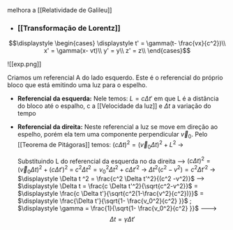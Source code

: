 melhora a [[Relatividade de Galileu]]
- ### [[Transformação de Lorentz]]
$$\displaystyle \begin{cases}
\displaystyle t' = \gamma(t- \frac{vx}{c^2})\\
x' = \gamma(x- vt)\\
y' = y\\
z' = z\\
\end{cases}$$

![[exp.png]]

Criamos um referencial A do lado esquerdo. Este é o referencial do próprio bloco que está emitindo uma luz para o espelho.

- **Referencial da esquerda:**
	Nele temos: $\displaystyle L = c\Delta t'$ em que L é a distância do bloco até o espalho, c a [[Velocidade da luz]]  e $\Delta t$ a variação do tempo

- **Referencial da direita:**
	Neste referencial a luz se move em direção ao espelho, porém ela tem uma componente perpendicular $\vec v_0$. Pelo [[Teorema de Pitágoras]] temos: $\displaystyle (c \Delta t)^2 = (\vec v_0 \Delta t)^2 + L^2$ -> 
	
	Substituindo L do referencial da esquerda no da direita --> $\displaystyle (c \Delta t)^2 = (\vec v_0 \Delta t)^2 + (c\Delta t')^2$  = $c^2 \Delta t^2 = v_0^2 \Delta t^2 + c \Delta t'^2$ -> $\Delta t ^2 (c^2 -v^2) = c^2 \Delta t'^2$ -> $\displaystyle \Delta t ^2 = \frac{c^2 \Delta t'^2}{(c^2 -v^2)}$ --> $\displaystyle \Delta t = \frac{c \Delta t'^2}{\sqrt{c^2-v^2}}$ = $\displaystyle \frac{c \Delta t'}{\sqrt{c^2(1-\frac{v^2}{c^2})}}$ = $\displaystyle \frac{\Delta t'}{\sqrt{1- \frac{v_0^2}{c^2} }}$ ; $\displaystyle \gamma = \frac{1}{\sqrt{1- \frac{v_0^2}{c^2} }}$ ---> $$\Delta t = \gamma \Delta t'$$